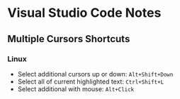 # Visual Studio Code Notes

## Multiple Cursors Shortcuts

### Linux
- Select additional cursors up or down: `Alt+Shift+Down`
- Select all of current highlighted text: `Ctrl+Shift+L`
- Select additional with mouse: `Alt+Click`
